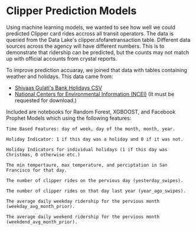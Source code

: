 # Clipper Prediction Models

Using machine learning models, we wanted to see how well we could predicted Clipper card rides accross all transit operators.  The data is queried from the Data Lake's clipper.sfofaretransaction table. Different data sources across the agency will have different numbers.  This is to demonstrate that ridership can be predicted, but the counts may not match up with official accounts from crystal reports.

To improve prediction accuaray, we joined that data with tables containing weather and holidays.  This data came from:
* [Shivaas Gulati's Bank Holidays CSV](https://gist.github.com/shivaas/4758439)
* [National Centers for Environmental Information (NCEI)](https://www.ncdc.noaa.gov/cdo-web/datasets#GHCND)  (It must be requested for download.)


Included are notebooks for Random Forest, XGBOOST, and Facebook Prophet Models which using the following features:
    
    Time Based Features: day of week, day of the month, month, year.
    
    Holiday Indicator: 1 if this day was a holiday and 0 if it was not.
    
    Holiday Indicators for individual holidays (1 if this day was Christmas, 0 otherwise etc.)
    
    The min tempertaure, max temperature, and perciptation in San Francisco for that day.

    The number of clipper rides on the pervious day (yesterday_swipes).
    
    The number of clipper rides on that day last year (year_ago_swipes).
    
    The average daily weekday ridership for the pervious month (weekday_avg_month_prior).
    
    The average daily weekend ridership for the pervious month (weekdend_avg_month_prior).
    
    
